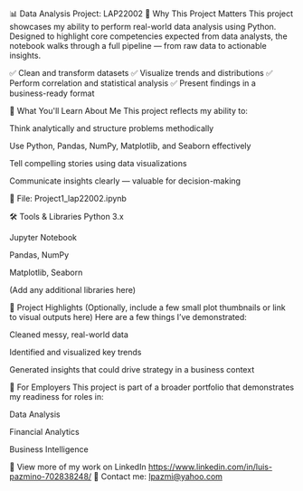 📊 Data Analysis Project: LAP22002
🚀 Why This Project Matters
This project showcases my ability to perform real-world data analysis using Python. Designed to highlight core competencies expected from data analysts, the notebook walks through a full pipeline — from raw data to actionable insights.

✅ Clean and transform datasets
✅ Visualize trends and distributions
✅ Perform correlation and statistical analysis
✅ Present findings in a business-ready format

🧠 What You'll Learn About Me
This project reflects my ability to:

Think analytically and structure problems methodically

Use Python, Pandas, NumPy, Matplotlib, and Seaborn effectively

Tell compelling stories using data visualizations

Communicate insights clearly — valuable for decision-making

📁 File: Project1_lap22002.ipynb

🛠️ Tools & Libraries
Python 3.x

Jupyter Notebook

Pandas, NumPy

Matplotlib, Seaborn

(Add any additional libraries here)

📸 Project Highlights
(Optionally, include a few small plot thumbnails or link to visual outputs here)
Here are a few things I’ve demonstrated:

Cleaned messy, real-world data

Identified and visualized key trends

Generated insights that could drive strategy in a business context

💼 For Employers
This project is part of a broader portfolio that demonstrates my readiness for roles in:

Data Analysis

Financial Analytics

Business Intelligence

🔗 View more of my work on LinkedIn https://www.linkedin.com/in/luis-pazmino-702838248/
📧 Contact me: lpazmi@yahoo.com


